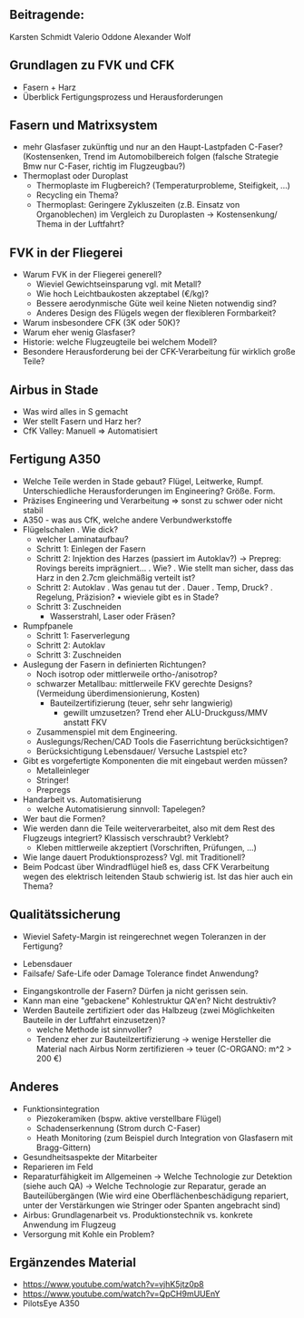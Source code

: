 Beitragende:
-------------------------------------
Karsten Schmidt
Valerio Oddone
Alexander Wolf

Grundlagen zu FVK und CFK
----------------------------------------
* Fasern + Harz
* Überblick Fertigungsprozess und Herausforderungen
  
Fasern und Matrixsystem
---------------------------------
* mehr Glasfaser zukünftig und nur an den Haupt-Lastpfaden C-Faser? (Kostensenken, Trend im Automobilbereich folgen (falsche Strategie Bmw nur C-Faser, richtig im Flugzeugbau?)
* Thermoplast oder Duroplast
  - Thermoplaste im Flugbereich? (Temperaturprobleme, Steifigkeit, ...)
  - Recycling ein Thema?
  - Thermoplast: Geringere Zykluszeiten (z.B. Einsatz von Organoblechen) im Vergleich zu Duroplasten -> Kostensenkung/ Thema in der Luftfahrt?

FVK in der Fliegerei
----------------------------------
* Warum FVK in der Fliegerei generell?
  - Wieviel Gewichtseinsparung vgl. mit Metall?
  - Wie hoch Leichtbaukosten akzeptabel (€/kg)?
  - Bessere aerodynmische Güte weil keine Nieten notwendig sind?
  - Anderes Design des Flügels wegen der flexibleren Formbarkeit?
* Warum insbesondere CFK (3K oder 50K)?
* Warum eher wenig Glasfaser?
* Historie: welche Flugzeugteile bei welchem Modell?
* Besondere Herausforderung bei der CFK-Verarbeitung
  für wirklich große Teile?


Airbus in Stade
-----------------------------
* Was wird alles in S gemacht
* Wer stellt Fasern und Harz her?
* CfK Valley: Manuell => Automatisiert


Fertigung A350
------------------------------------------
* Welche Teile werden in Stade gebaut? Flügel, Leitwerke, Rumpf. 
  Unterschiedliche Herausforderungen im Engineering? Größe. Form.
* Präzises Engineering und Verarbeitung => sonst zu schwer oder nicht stabil
* A350 - was aus CfK, welche andere Verbundwerkstoffe
* Flügelschalen
    . Wie dick?
    - welcher Laminataufbau?
  - Schritt 1: Einlegen der Fasern
  - Schritt 2: Injektion des Harzes (passiert im Autoklav?) -> Prepreg: Rovings bereits imprägniert...
    . Wie?
    . Wie stellt man sicher, dass das Harz in den 2.7cm
      gleichmäßig verteilt ist?
  - Schritt 2: Autoklav
    . Was genau tut der
    . Dauer
    . Temp, Druck?
    . Regelung, Präzision?
    • wieviele gibt es in Stade?
  - Schritt 3: Zuschneiden
    - Wasserstrahl, Laser oder Fräsen?
* Rumpfpanele
  - Schritt 1: Faserverlegung
  - Schritt 2: Autoklav
  - Schritt 3: Zuschneiden
* Auslegung der Fasern in definierten Richtungen?
  - Noch isotrop oder mittlerweile ortho-/anisotrop?
  - schwarzer Metallbau: mittlerweile FKV gerechte Designs? (Vermeidung überdimensionierung, Kosten)
    - Bauteilzertifizierung (teuer, sehr sehr langwierig)
      - gewillt umzusetzen? Trend eher ALU-Druckguss/MMV anstatt FKV
  - Zusammenspiel mit dem Engineering.
  - Auslegungs/Rechen/CAD Tools die Faserrichtung berücksichtigen?
  - Berücksichtigung Lebensdauer/ Versuche Lastspiel etc?
* Gibt es vorgefertigte Komponenten die mit eingebaut werden müssen?
  - Metalleinleger
  - Stringer!
  - Prepregs
* Handarbeit vs. Automatisierung
  - welche Automatisierung sinnvoll: Tapelegen?
* Wer baut die Formen?
* Wie werden dann die Teile weiterverarbeitet, also mit dem Rest
  des Flugzeugs integriert? Klassisch verschraubt? Verklebt?
  - Kleben mittlerweile akzeptiert (Vorschriften, Prüfungen, ...)
* Wie lange dauert Produktionsprozess? Vgl. mit Traditionell?
* Beim Podcast über Windradflügel hieß es, dass CFK Verarbeitung wegen des elektrisch 
  leitenden Staub schwierig ist. Ist das hier auch ein Thema?

Qualitätssicherung
----------------------------------------
* Wieviel Safety-Margin ist reingerechnet wegen Toleranzen in der Fertigung?
 - Lebensdauer
 - Failsafe/ Safe-Life oder Damage Tolerance findet Anwendung?
* Eingangskontrolle der Fasern? Dürfen ja nicht gerissen sein.
* Kann man eine "gebackene" Kohlestruktur QA'en? Nicht destruktiv?
* Werden Bauteile zertifiziert oder das Halbzeug (zwei Möglichkeiten Bauteile in der Luftfahrt einzusetzen)?
  - welche Methode ist sinnvoller?
  - Tendenz eher zur Bauteilzertifizierung -> wenige Hersteller die Material nach Airbus Norm zertifizieren -> teuer (C-ORGANO: m^2 > 200 €)


Anderes
-------------------------------------------
* Funktionsintegration
  - Piezokeramiken (bspw. aktive verstellbare Flügel)
  - Schadenserkennung (Strom durch C-Faser)
  - Heath Monitoring (zum Beispiel durch Integration von Glasfasern mit Bragg-Gittern)
* Gesundheitsaspekte der Mitarbeiter
* Reparieren im Feld
* Reparaturfähigkeit im Allgemeinen -> Welche Technologie zur Detektion (siehe auch QA) -> Welche Technologie zur Reparatur, gerade an Bauteilübergängen (Wie wird eine Oberflächenbeschädigung repariert, unter der Verstärkungen wie Stringer oder Spanten angebracht sind)
* Airbus: Grundlagenarbeit vs. Produktionstechnik vs. konkrete Anwendung im Flugzeug
* Versorgung mit Kohle ein Problem?


Ergänzendes Material
-------------------------------------------
* https://www.youtube.com/watch?v=vjhK5jtz0p8
* https://www.youtube.com/watch?v=QpCH9mUUEnY  
* PilotsEye A350
